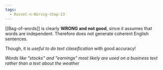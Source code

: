 ```yaml
---
tags:
  - Russel-n-Norvig-chap-23
---
```

[[Bag-of-words]] is clearly **WRONG and not good**, since it assumes that words are independent. Therefore does not generate coherent English sentences.

Though, it is *useful to do text classification* with good accuracy!

*Words like "stocks" and "earnings" most likely are used on a business text rather than a text about the weather*